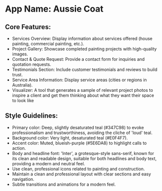 # **App Name**: Aussie Coat

## Core Features:

- Services Overview: Display information about services offered (house painting, commercial painting, etc.).
- Project Gallery: Showcase completed painting projects with high-quality images.
- Contact & Quote Request: Provide a contact form for inquiries and quotation requests.
- Testimonials Section: Include customer testimonials and reviews to build trust.
- Service Area Information: Display service areas (cities or regions in Australia).
- Visualizer: A tool that generates a sample of relevant project photos to inspire a client and get them thinking about what they want their space to look like

## Style Guidelines:

- Primary color: Deep, slightly desaturated teal (#347C98) to evoke professionalism and trustworthiness, avoiding the cliche of 'loud' teal.
- Background color: Very light, desaturated teal (#E0F4F7).
- Accent color: Muted, blueish-purple (#5E6DA8) to highlight calls to action.
- Body and headline font: 'Inter', a grotesque-style sans-serif, known for its clean and readable design, suitable for both headlines and body text, providing a modern and neutral feel.
- Use clean, professional icons related to painting and construction.
- Maintain a clean and professional layout with clear sections and easy navigation.
- Subtle transitions and animations for a modern feel.